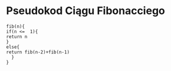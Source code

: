 # Pseudokod Ciągu Fibonacciego
```
fib(n){
if(n <=  1){
return n
}
else{
return fib(n-2)+fib(n-1)
  }
}
```
